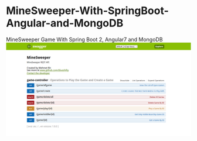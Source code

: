 # MineSweeper-With-SpringBoot-Angular-and-MongoDB
MineSweeper Game With Spring Boot 2, Angular7 and MongoDB
![Alt text](img/img3.png?raw=true "Endpoints:")
